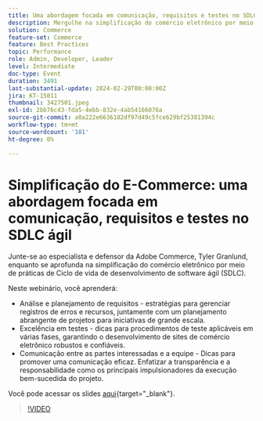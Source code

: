 ```yaml
---
title: Uma abordagem focada em comunicação, requisitos e testes no SDLC Agile
description: Mergulhe na simplificação do comércio eletrônico por meio de práticas de Ciclo de vida de desenvolvimento de software (SDLC) ágil.  Saiba mais sobre a análise e o planejamento de requisitos, estratégias para gerenciar pendências de erros e recursos, planejamento de projetos para iniciativas de grande escala, dicas para procedimentos de teste aplicáveis em várias fases, garantindo o desenvolvimento de sites de comércio eletrônico robustos e confiáveis, dicas para promover uma comunicação eficaz. Enfatizar a transparência e a responsabilidade como os principais impulsionadores para a execução bem-sucedida do projeto.Você pode acessar os slides aqui.
solution: Commerce
feature-set: Commerce
feature: Best Practices
topic: Performance
role: Admin, Developer, Leader
level: Intermediate
doc-type: Event
duration: 3491
last-substantial-update: 2024-02-29T00:00:00Z
jira: KT-15011
thumbnail: 3427501.jpeg
exl-id: 2bb76c43-fda5-4ebb-832e-4ab54166076a
source-git-commit: a0a222e6636182df97d49c5fce629bf25381394c
workflow-type: tm+mt
source-wordcount: '181'
ht-degree: 0%

---
```


# Simplificação do E-Commerce: uma abordagem focada em comunicação, requisitos e testes no SDLC ágil

Junte-se ao especialista e defensor da Adobe Commerce, Tyler Granlund, enquanto se aprofunda na simplificação do comércio eletrônico por meio de práticas de Ciclo de vida de desenvolvimento de software ágil (SDLC).

Neste webinário, você aprenderá:

* Análise e planejamento de requisitos - estratégias para gerenciar registros de erros e recursos, juntamente com um planejamento abrangente de projetos para iniciativas de grande escala.
* Excelência em testes - dicas para procedimentos de teste aplicáveis em várias fases, garantindo o desenvolvimento de sites de comércio eletrônico robustos e confiáveis.
* Comunicação entre as partes interessadas e a equipe - Dicas para promover uma comunicação eficaz. Enfatizar a transparência e a responsabilidade como os principais impulsionadores da execução bem-sucedida do projeto.

Você pode acessar os slides [aqui](../../assets/commerce/agile-sldc-slides.pdf){target="_blank"}.

>[!VIDEO](https://video.tv.adobe.com/v/3427501/?learn=on)
